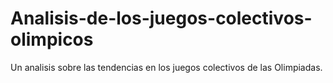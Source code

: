 # Analisis-de-los-juegos-colectivos-olimpicos
Un analisis sobre las tendencias en los juegos colectivos de las Olimpiadas.
